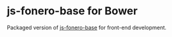 # js-fonero-base for Bower

Packaged version of [js-fonero-base](https://github.com/fonero-project/js-fonero-base) for front-end development.
